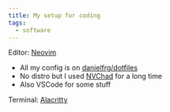 ```yaml
---
title: My setup for coding
tags:
  - software
---
```


Editor: [Neovim](https://neovim.io/)
- All my config is on [danielfrg/dotfiles](https://github.com/danielfrg/dotfiles)
- No distro but I used [NVChad](https://github.com/NvChad/NvChad) for a long time
- Also VSCode for some stuff


Terminal: [Alacritty](https://github.com/alacritty/alacritty)
